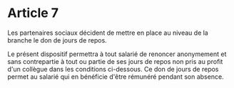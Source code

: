 # Article 7

Les partenaires sociaux décident de mettre en place au niveau de la branche le don de jours de repos.

Le présent dispositif permettra à tout salarié de renoncer anonymement et sans contrepartie à tout ou partie de ses jours de repos non pris au profit d'un collègue dans les conditions ci-dessous. Ce don de jours de repos permet au salarié qui en bénéficie d'être rémunéré pendant son absence.

